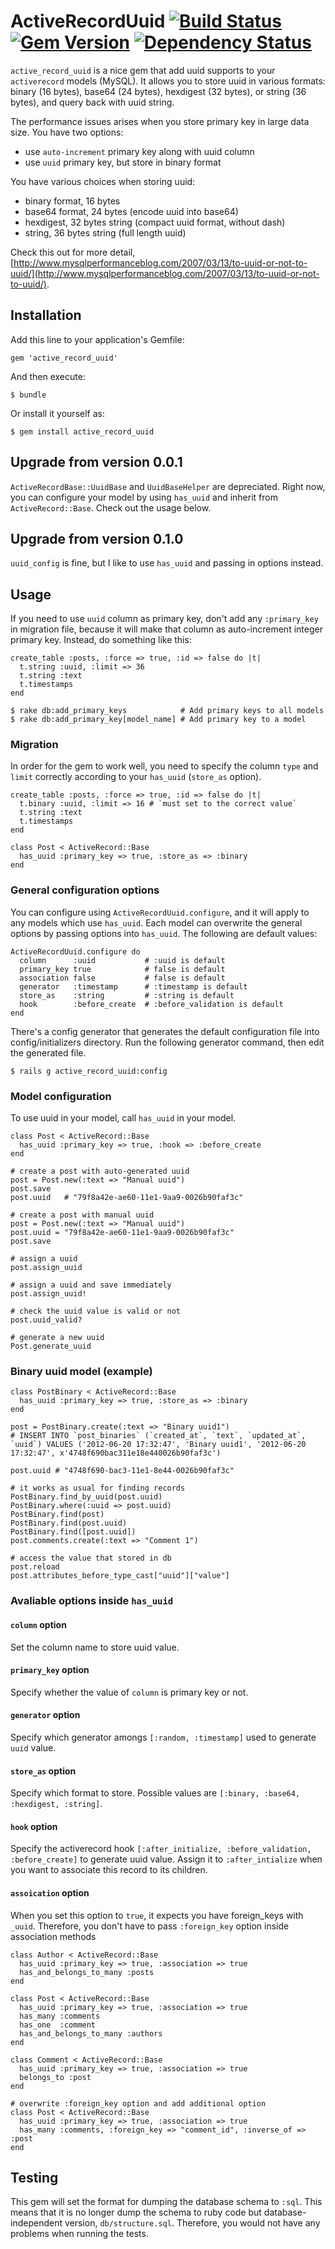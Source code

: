 # ActiveRecordUuid [![Build Status](https://travis-ci.org/chamnap/active_record_uuid.png?branch=master)](https://travis-ci.org/chamnap/active_record_uuid) [![Gem Version](https://badge.fury.io/rb/active_record_uuid.png)](http://badge.fury.io/rb/active_record_uuid) [![Dependency Status](https://gemnasium.com/chamnap/active_record_uuid.png)](https://gemnasium.com/chamnap/active_record_uuid)

`active_record_uuid` is a nice gem that add uuid supports to your `activerecord` models (MySQL). It allows you to store uuid in various formats: binary (16 bytes), base64 (24 bytes), hexdigest (32 bytes), or string (36 bytes), and query back with uuid string.

The performance issues arises when you store primary key in large data size. You have two options:
- use `auto-increment` primary key along with uuid column
- use `uuid` primary key, but store in binary format

You have various choices when storing uuid:
- binary format, 16 bytes
- base64 format, 24 bytes (encode uuid into base64)
- hexdigest, 32 bytes string (compact uuid format, without dash)
- string, 36 bytes string (full length uuid)

Check this out for more detail, [http://www.mysqlperformanceblog.com/2007/03/13/to-uuid-or-not-to-uuid/](http://www.mysqlperformanceblog.com/2007/03/13/to-uuid-or-not-to-uuid/).

## Installation

Add this line to your application's Gemfile:

    gem 'active_record_uuid'

And then execute:

    $ bundle

Or install it yourself as:

    $ gem install active_record_uuid
    
## Upgrade from version 0.0.1

`ActiveRecordBase::UuidBase` and `UuidBaseHelper` are depreciated. Right now, you can configure your model by using `has_uuid` and inherit from `ActiveRecord::Base`. Check out the usage below.

## Upgrade from version 0.1.0

`uuid_config` is fine, but I like to use `has_uuid` and passing in options instead.

## Usage

If you need to use `uuid` column as primary key, don't add any `:primary_key` in migration file, because it will make that column as auto-increment integer primary key. Instead, do something like this:

    create_table :posts, :force => true, :id => false do |t|
      t.string :uuid, :limit => 36
      t.string :text
      t.timestamps
    end

    $ rake db:add_primary_keys            # Add primary keys to all models
    $ rake db:add_primary_key[model_name] # Add primary key to a model

### Migration

In order for the gem to work well, you need to specify the column `type` and `limit` correctly according to your `has_uuid` (`store_as` option).

    create_table :posts, :force => true, :id => false do |t|
      t.binary :uuid, :limit => 16 # `must set to the correct value`
      t.string :text
      t.timestamps
    end
    
    class Post < ActiveRecord::Base
      has_uuid :primary_key => true, :store_as => :binary
    end
    
### General configuration options

You can configure using `ActiveRecordUuid.configure`, and it will apply to any models which use `has_uuid`. Each model can overwrite the general options by passing options into `has_uuid`. The following are default values:

    ActiveRecordUuid.configure do
      column      :uuid           # :uuid is default
      primary_key true            # false is default
      association false           # false is default
      generator   :timestamp      # :timestamp is default
      store_as    :string         # :string is default
      hook        :before_create  # :before_validation is default
    end
    
There's a config generator that generates the default configuration file into config/initializers directory.
Run the following generator command, then edit the generated file.

    $ rails g active_record_uuid:config

### Model configuration

To use uuid in your model, call `has_uuid` in your model.

    class Post < ActiveRecord::Base
      has_uuid :primary_key => true, :hook => :before_create
    end
    
    # create a post with auto-generated uuid
    post = Post.new(:text => "Manual uuid")
    post.save
    post.uuid   # "79f8a42e-ae60-11e1-9aa9-0026b90faf3c"
    
    # create a post with manual uuid
    post = Post.new(:text => "Manual uuid")
    post.uuid = "79f8a42e-ae60-11e1-9aa9-0026b90faf3c"
    post.save
    
    # assign a uuid
    post.assign_uuid

    # assign a uuid and save immediately
    post.assign_uuid!
    
    # check the uuid value is valid or not
    post.uuid_valid?

    # generate a new uuid
    Post.generate_uuid

### Binary uuid model (example)

    class PostBinary < ActiveRecord::Base
      has_uuid :primary_key => true, :store_as => :binary
    end
    
    post = PostBinary.create(:text => "Binary uuid1")
    # INSERT INTO `post_binaries` (`created_at`, `text`, `updated_at`, `uuid`) VALUES ('2012-06-20 17:32:47', 'Binary uuid1', '2012-06-20 17:32:47', x'4748f690bac311e18e440026b90faf3c')
    
    post.uuid # "4748f690-bac3-11e1-8e44-0026b90faf3c"
    
    # it works as usual for finding records
    PostBinary.find_by_uuid(post.uuid)
    PostBinary.where(:uuid => post.uuid)
    PostBinary.find(post)
    PostBinary.find(post.uuid)
    PostBinary.find([post.uuid])
    post.comments.create(:text => "Comment 1")
    
    # access the value that stored in db
    post.reload
    post.attributes_before_type_cast["uuid"]["value"]

### Avaliable options inside `has_uuid`
#### `column` option

Set the column name to store uuid value.

#### `primary_key` option

Specify whether the value of `column` is primary key or not.

#### `generator` option

Specify which generator amongs `[:random, :timestamp]` used to generate `uuid` value.

#### `store_as` option

Specify which format to store. Possible values are `[:binary, :base64, :hexdigest, :string]`.

#### `hook` option

Specify the activerecord hook `[:after_initialize, :before_validation, :before_create]` to generate uuid value. Assign it to `:after_intialize` when you want to associate this record to its children.

#### `assoication` option

When you set this option to `true`, it expects you have foreign_keys with `_uuid`. Therefore, you don't have to pass `:foreign_key` option inside association methods

    class Author < ActiveRecord::Base
      has_uuid :primary_key => true, :association => true
      has_and_belongs_to_many :posts
    end

    class Post < ActiveRecord::Base
      has_uuid :primary_key => true, :association => true
      has_many :comments
      has_one  :comment
      has_and_belongs_to_many :authors
    end

    class Comment < ActiveRecord::Base
      has_uuid :primary_key => true, :association => true
      belongs_to :post
    end

    # overwrite :foreign_key option and add additional option
    class Post < ActiveRecord::Base
      has_uuid :primary_key => true, :association => true
      has_many :comments, :foreign_key => "comment_id", :inverse_of => :post
    end
    
## Testing
This gem will set the format for dumping the database schema to `:sql`. This means that it is no longer dump the schema to ruby code but database-independent version, `db/structure.sql`. Therefore, you would not have any problems when running the tests.
